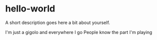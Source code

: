 # hello-world
A short description goes here
a bit about yourself.

I'm just a gigolo and everywhere I go
People know the part I'm playing
